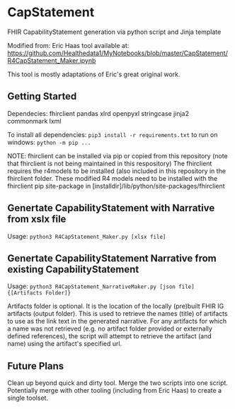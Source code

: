 # CapStatement
FHIR CapabilityStatement generation via python script and Jinja template

Modified from: Eric Haas tool available at: https://github.com/Healthedata1/MyNotebooks/blob/master/CapStatement/R4CapStatement_Maker.ipynb

This tool is mostly adaptations of Eric's great original work.

## Getting Started

Dependecies: 
    fhirclient 
    pandas
    xlrd
    openpyxl
    stringcase
    jinja2
    commonmark
    lxml


To install all dependencies: `pip3 install -r requirements.txt`
to run on windows: `python -m pip ...`

NOTE: fhirclient can be installed via pip or copied from this repository (note that fhirclient is not being maintained in this respository)
The fhirclient requires the r4models to be installed (also included in this repository in the fhirclient folder. These modified R4 models need to be installed with the fhirclient pip site-package in [installdir]/lib/python/site-packages/fhirclient


## Genertate CapabilityStatement with Narrative from xslx file

Usage: `python3 R4CapStatement_Maker.py [xlsx file]`

## Genertate CapabilityStatement Narrative from existing CapabilityStatement

Usage: `python3 R4CapStatement_NarrativeMaker.py [json file] {[Artifacts Folder]}`

Artifacts folder is optional. It is the location of the locally (pre)built FHIR IG artifacts (output folder). This is used to retrieve the names (title) of artifacts to use as the link text in the generated narrative. 
For any artifacts for which a name was not retrieved (e.g. no artifact folder provided or externally defined references), the script will attempt to retrieve the artifact (and name) using the artifact's specified url.


## Future Plans

Clean up beyond quick and dirty tool.
Merge the two scripts into one script.
Potentially merge with other tooling (including from Eric Haas) to create a single toolset.

